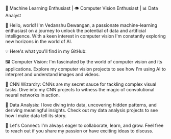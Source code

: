 🤖 Machine Learning Enthusiast | 👁️ Computer Vision Enthusiast | 📊 Data Analyst 

👋 Hello, world! I'm Vedanshu Dewangan, a passionate machine-learning enthusiast on a journey to unlock the potential of data and artificial intelligence. With a keen interest in computer vision I'm constantly exploring new horizons in the world of AI.

💡 Here's what you'll find in my GitHub:

🖼️ Computer Vision: I'm fascinated by the world of computer vision and its applications. Explore my computer vision projects to see how I'm using AI to interpret and understand images and videos.

🧠 CNN Wizardry: CNNs are my secret sauce for tackling complex visual tasks. Dive into my CNN projects to witness the magic of convolutional neural networks in action.

🔬 Data Analysis: I love diving into data, uncovering hidden patterns, and deriving meaningful insights. Check out my data analysis projects to see how I make data tell its story.

🤝 Let's Connect: I'm always eager to collaborate, learn, and grow. Feel free to reach out if you share my passion or have exciting ideas to discuss.



